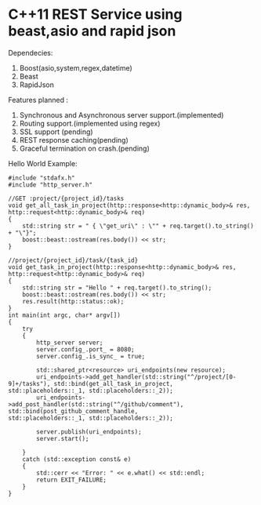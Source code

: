 # C++11 REST Service using beast,asio and rapid json

Dependecies:
1. Boost(asio,system,regex,datetime)
2. Beast
3. RapidJson


Features planned :
1. Synchronous and Asynchronous server support.(implemented)
2. Routing support.(implemented using regex)
3. SSL support (pending)
4. REST response caching(pending)
5. Graceful termination on crash.(pending)


Hello World Example:
```
#include "stdafx.h"
#include "http_server.h"

//GET :project/{project_id}/tasks
void get_all_task_in_project(http::response<http::dynamic_body>& res, http::request<http::dynamic_body>& req)
{
	std::string str = " { \"get_uri\" : \"" + req.target().to_string() + "\"}";
	boost::beast::ostream(res.body()) << str;
}

//project/{project_id}/task/{task_id}
void get_task_in_project(http::response<http::dynamic_body>& res, http::request<http::dynamic_body>& req)
{
	std::string str = "Hello " + req.target().to_string();
	boost::beast::ostream(res.body()) << str;
	res.result(http::status::ok);
}
int main(int argc, char* argv[])
{
	try
	{
		http_server server;
		server.config_.port_ = 8080;
		server.config_.is_sync_ = true;

		std::shared_ptr<resource> uri_endpoints(new resource);
		uri_endpoints->add_get_handler(std::string("^/project/[0-9]+/tasks"), std::bind(get_all_task_in_project, 				std::placeholders::_1, std::placeholders::_2));
		uri_endpoints->add_post_handler(std::string("^/github/comment"), std::bind(post_github_comment_handle, 					std::placeholders::_1, std::placeholders::_2));

		server.publish(uri_endpoints);
		server.start();

	}
	catch (std::exception const& e)
	{
		std::cerr << "Error: " << e.what() << std::endl;
		return EXIT_FAILURE;
	}
}
```




